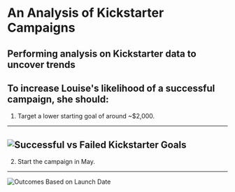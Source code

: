 # An Analysis of Kickstarter Campaigns
Performing analysis on Kickstarter data to uncover trends
---
## To increase Louise's likelihood of a successful campaign, she should:
1. Target a lower starting goal of around ~$2,000.
---
![Successful vs  Failed Kickstarter Goals](https://user-images.githubusercontent.com/39593085/154821337-669a0595-5427-4d1f-b6e9-692e05d9c7e4.png)
---
2. Start the campaign in May.
---
![Outcomes Based on Launch Date](https://user-images.githubusercontent.com/39593085/154821229-5358a412-ab16-448a-9660-2db3cb9948e6.png)
